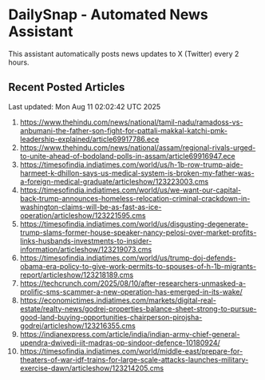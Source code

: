 # DailySnap - Automated News Assistant

This assistant automatically posts news updates to X (Twitter) every 2 hours.

## Recent Posted Articles

Last updated: Mon Aug 11 02:02:42 UTC 2025

1. https://www.thehindu.com/news/national/tamil-nadu/ramadoss-vs-anbumani-the-father-son-fight-for-pattali-makkal-katchi-pmk-leadership-explained/article69917786.ece
2. https://www.thehindu.com/news/national/assam/regional-rivals-urged-to-unite-ahead-of-bodoland-polls-in-assam/article69916947.ece
3. https://timesofindia.indiatimes.com/world/us/h-1b-row-trump-aide-harmeet-k-dhillon-says-us-medical-system-is-broken-my-father-was-a-foreign-medical-graduate/articleshow/123223003.cms
4. https://timesofindia.indiatimes.com/world/us/we-want-our-capital-back-trump-announces-homeless-relocation-criminal-crackdown-in-washington-claims-will-be-as-fast-as-ice-operation/articleshow/123221595.cms
5. https://timesofindia.indiatimes.com/world/us/disgusting-degenerate-trump-slams-former-house-speaker-nancy-pelosi-over-market-profits-links-husbands-investments-to-insider-information/articleshow/123219073.cms
6. https://timesofindia.indiatimes.com/world/us/trump-doj-defends-obama-era-policy-to-give-work-permits-to-spouses-of-h-1b-migrants-report/articleshow/123218189.cms
7. https://techcrunch.com/2025/08/10/after-researchers-unmasked-a-prolific-sms-scammer-a-new-operation-has-emerged-in-its-wake/
8. https://economictimes.indiatimes.com/markets/digital-real-estate/realty-news/godrej-properties-balance-sheet-strong-to-pursue-good-land-buying-opportunities-chairperson-pirojsha-godrej/articleshow/123216355.cms
9. https://indianexpress.com/article/india/indian-army-chief-general-upendra-dwivedi-iit-madras-op-sindoor-defence-10180924/
10. https://timesofindia.indiatimes.com/world/middle-east/prepare-for-theaters-of-war-idf-trains-for-large-scale-attacks-launches-military-exercise-dawn/articleshow/123214205.cms
